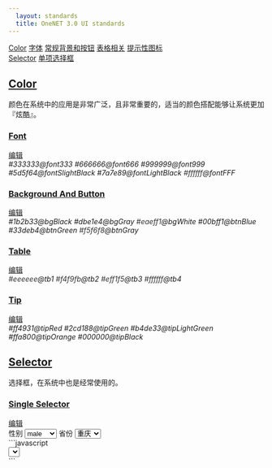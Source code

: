 ```yaml
---
  layout: standards
  title: OneNET 3.0 UI standards
---
```


<div class="docs">
    <div class="docs-nav">
        <div class="docs-nav-section">
            <a class="docs-nav-section-title" href='#/color/'>Color</a>
                <a class="docs-nav-item" href="#/color/font/">字体</a>
                <a class="docs-nav-item" href="#/color/bgAndBtn/">常规背景和按钮</a>
                <a class="docs-nav-item" href="#/color/table/">表格相关</a>
                <a class="docs-nav-item" href="#/color/tip/">提示性图标</a>
        </div>
        <div class="docs-nav-section">
            <a class="docs-nav-section-title" href='#/selector/'>Selector</a>
                <a class="docs-nav-item" href="#/selector/single/">单项选择框</a>
        </div>
    </div>
    <div class="docs-content">
        <!-- Color -->
        <article class="docs-section">
            <a class="docs-section-target" id="/color/" name="/color/"></a>
            <h2 class="docs-section-title"><a href='#/color/'>Color</a></h2>
        </article>
            <article class="docs-method">
                <a class="docs-method-target" id="/color/intro/"  name="/color/intro/"></a>
                <div class="docs-method-prose">
                    <p>颜色在系统中的应用是非常广泛，且非常重要的，适当的颜色搭配能够让系统更加『炫酷』。</p>
                </div>
            </article>
            <article class="docs-method">
                <a class="docs-method-target" id="/color/font/"  name="/color/font/"></a>
                    <h3 class="docs-method-title">
                        <a href='#/color/font/'>Font</a>
                    </h3>
                    <a class="docs-method-edit" href="javascript:;" target="_blank">编辑</a>
                <div class="docs-method-prose">
                    <div id="colorFont" class="color-block">
                        <a class="c-333333"><i>#333333</i><em>@font333</em></a>
                        <a class="c-666666"><i>#666666</i><em>@font666</em></a>
                        <a class="c-999999"><i>#999999</i><em>@font999</em></a>
                        <a class="c-5d5f64"><i>#5d5f64</i><em>@fontSlightBlack</em></a>
                        <a class="c-7a7e89"><i>#7a7e89</i><em>@fontLightBlack</em></a>
                        <a class="c-ffffff"><i style="color:#333;">#ffffff</i><em>@fontFFF</em></a>
                    </div>
                </div>
            </article>
            <article class="docs-method">
                <a class="docs-method-target" id="/color/bgAndBtn/"  name="/color/bgAndBtn/"></a>
                    <h3 class="docs-method-title">
                        <a href='#/color/bgAndBtn/'>Background And Button</a>
                    </h3>
                    <a class="docs-method-edit" href="javascript:;" target="_blank">编辑</a>
                <div class="docs-method-prose">
                    <div id="colorBgAndBtn" class="color-block">
                        <a class="c-1b2b33"><i>#1b2b33</i><em>@bgBlack</em></a>
                        <a class="c-dbe1e4"><i>#dbe1e4</i><em>@bgGray</em></a>
                        <a class="c-eaeff1"><i style="color:#333;">#eaeff1</i><em>@bgWhite</em></a>
                        <a class="c-00bff1"><i>#00bff1</i><em>@btnBlue</em></a>
                        <a class="c-33deb4"><i>#33deb4</i><em>@btnGreen</em></a>
                        <a class="c-f5f6f8"><i style="color:#333;">#f5f6f8</i><em>@btnGray</em></a>
                    </div>
                </div>
            </article>
            <article class="docs-method">
                <a class="docs-method-target" id="/color/table/"  name="/color/table/"></a>
                    <h3 class="docs-method-title">
                        <a href='#/color/table/'>Table</a>
                    </h3>
                    <a class="docs-method-edit" href="javascript:;" target="_blank">编辑</a>
                <div class="docs-method-prose">
                    <div id="colorBgAndBtn" class="color-block">
                        <a class="c-eeeeee"><i style="color:#333;">#eeeeee</i><em>@tb1</em></a>
                        <a class="c-f4f9fb"><i style="color:#333;">#f4f9fb</i><em>@tb2</em></a>
                        <a class="c-eff1f5"><i style="color:#333;">#eff1f5</i><em>@tb3</em></a>
                        <a class="c-ffffff"><i style="color:#333;">#ffffff</i><em>@tb4</em></a>
                    </div>
                </div>
            </article>
            <article class="docs-method">
                <a class="docs-method-target" id="/color/tip/"  name="/color/tip/"></a>
                    <h3 class="docs-method-title">
                        <a href='#/color/tip/'>Tip</a>
                    </h3>
                    <a class="docs-method-edit" href="javascript:;" target="_blank">编辑</a>
                <div class="docs-method-prose">
                    <div id="colorBgAndBtn" class="color-block">
                        <a class="c-ff4931"><i>#ff4931</i><em>@tipRed</em></a>
                        <a class="c-2cd188"><i>#2cd188</i><em>@tipGreen</em></a>
                        <a class="c-b4de33"><i>#b4de33</i><em>@tipLightGreen</em></a>
                        <a class="c-ffa800"><i>#ffa800</i><em>@tipOrange</em></a>
                        <a class="c-000000"><i>#000000</i><em>@tipBlack</em></a>
                    </div>
                </div>
            </article>
        <!-- Selector -->
        <article class="docs-section">
            <a class="docs-section-target" id="/selector/" name="/selector/"></a>
            <h2 class="docs-section-title"><a href='#/selector/'>Selector</a></h2>
        </article>
            <article class="docs-method">
                <a class="docs-method-target" id="/selector/intro/"  name="/selector/intro/"></a>
                <div class="docs-method-prose">
                    <p>选择框，在系统中也是经常使用的。</p>
                </div>
            </article>
            <article class="docs-method">
                <a class="docs-method-target" id="/selector/single/"  name="/selector/single/"></a>
                    <h3 class="docs-method-title">
                        <a href='#/selector/single/'>Single Selector</a>
                    </h3>
                    <a class="docs-method-edit" href="javascript:;" target="_blank">编辑</a>
                <div class="docs-method-prose">
                    <div id="s-selector" class="single-selector">
                        性别
                        <select name="sex" id="selector-sex">
                            <option value="male">male</option>
                            <option value="female">female</option>
                            <option value="33">33</option>
                        </select>
                        省份
                        <select name="province" id="selector-province">
                            <option value="1">北京</option>
                            <option value="2" selected="selected">重庆</option>
                            <option value="3">天津</option>
                            <option value="3">上海</option>
                            <option value="3">万州</option>
                            <option value="3">瑞池</option>
                            <option value="3">响水</option>
                            <option value="3">ooxx</option>
                            <option value="3">ooxx</option>
                            <option value="3">ooxx</option>
                            <option value="3">ooxx</option>
                            <option value="3">ooxx</option>
                            <option value="3">ooxx</option>
                            <option value="3">ooxx</option>
                            <option value="3">ooxx</option>
                            <option value="3">ooxx</option>
                            <option value="3">ooxx</option>
                            <option value="3">ooxx</option>
                            <option value="3">ooxx</option>
                            <option value="3">ooxx</option>
                            <option value="3">ooxx</option>
                            <option value="3">ooxx</option>
                            <option value="3">ooxx</option>
                            <option value="3">ooxx</option>
                            <option value="3">ooxx</option>
                            <option value="3">ooxx</option>
                            <option value="3">ooxx</option>
                            <option value="3">ooxx</option>
                            <option value="3">ooxx</option>
                            <option value="3">ooxx</option>
                            <option value="3">ooxx</option>
                            <option value="3">ooxx</option>
                            <option value="3">ooxx</option>
                            <option value="3">ooxx</option>
                            <option value="3">ooxx</option>
                            <option value="3">ooxx</option>
                            <option value="3">ooxx</option>
                            <option value="3">ooxx</option>
                            <option value="3">ooxx</option>
                            <option value="3">ooxx</option>
                            <option value="3">ooxx</option>
                            <option value="3">ooxx</option>
                            <option value="3">ooxx</option>
                            <option value="3">ooxx</option>
                            <option value="3">ooxx</option>
                            <option value="3">ooxx</option>
                            <option value="3">ooxx</option>
                            <option value="3">ooxx</option>
                            <option value="3">ooxx</option>
                            <option value="3">ooxx</option>
                            <option value="3">ooxx</option>
                            <option value="3">ooxx</option>
                            <option value="3">ooxx</option>
                            <option value="3">ooxx</option>
                            <option value="3">ooxx</option>
                            <option value="3">ooxx</option>
                            <option value="3">ooxx</option>
                            <option value="3">ooxx</option>
                            <option value="3">ooxx</option>
                            <option value="3">ooxx</option>
                            <option value="3">ooxx</option>
                            <option value="3">ooxx</option>
                        </select>
                    </div>
```javascript
<div class="all">
	<select>...</select>
</div>
<script>
$('select').iselect({
    icon: 'icon-angle-down',    // change your icon
    hasSearch: false,           // enable search input
    searchIcon: '',             // select your search icon
    searchData: {               
        url: '',                // request url
        data: {}
    }
});
</script>
```
                    <script type="text/javascript">
                        $(function () {
                            $('#selector-sex').iselect();
                            $('#selector-province').iselect({
                                hasSearch: true,
                                searchIcon: 'icon-search'
                            });
                        });
                    </script>
                </div>
            </article>
    </div>
</div>